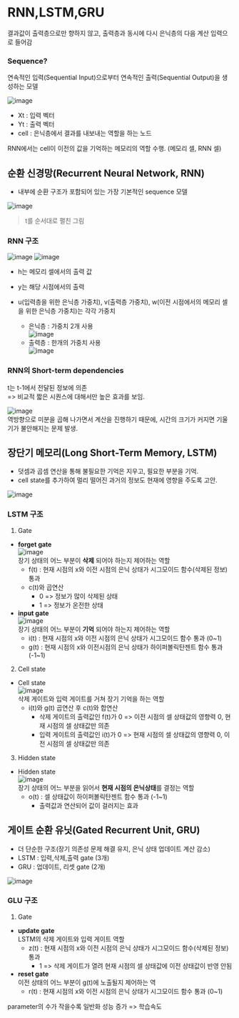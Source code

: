 # RNN,LSTM,GRU
결과값이 출력층으로만 향하지 않고, 출력층과 동시에 다시 은닉층의 다음 계산 입력으로 들어감
### Sequence?
연속적인 입력(Sequential Input)으로부터 연속적인 출력(Sequential Output)을 생성하는 모델

![image](https://github.com/mjkim0819/DP_Paper/assets/108729047/ef478ec7-8ef7-4909-bd2b-9b6a43a47653)  
- Xt : 입력 벡터  
- Yt : 출력 벡터  
- cell : 은닉층에서 결과를 내보내는 역할을 하는 노드  

RNN에서는 cell이 이전의 값을 기억하는 메모리의 역할 수행. (메모리 셀, RNN 셀)  
  




## 순환 신경망(Recurrent Neural Network, RNN)
- 내부에 순환 구조가 포함되어 있는 가장 기본적인 sequence 모델

![image](https://github.com/mjkim0819/DP_Paper/assets/108729047/1c921eca-02c1-4a99-aebd-94965b5820c7)  
> t를 순서대로 펼친 그림  

### RNN 구조
![image](https://github.com/mjkim0819/DP_Paper/assets/108729047/2c67b3f1-6509-4b66-8c61-264b9a77dcca) ![image](https://github.com/mjkim0819/DP_Paper/assets/108729047/566e5e7e-373f-4c1c-99b7-d0da90eb5f84)
  
- h는 메모리 셀에서의 출력 값  
- y는 해당 시점에서의 출력  
- u(입력층을 위한 은닉층 가중치), v(출력층 가중치), w(이전 시점에서의 메모리 셀을 위한 은닉층 가중치)는 각각 가중치  

  - 은닉층 : 가중치 2개 사용  
  ![image](https://github.com/mjkim0819/DP_Paper/assets/108729047/844aa8c3-8a19-48c0-aae2-9072e45bfd47)  
  - 출력층 : 한개의 가중치 사용  
  ![image](https://github.com/mjkim0819/DP_Paper/assets/108729047/b03f1058-405a-4235-955c-3b7df91e6d7a)  

  
### RNN의 Short-term dependencies  
t는 t-1에서 전달된 정보에 의존  
=> 비교적 짧은 시퀀스에 대해서만 높은 효과를 보임.

![image](https://github.com/mjkim0819/DP_Paper/assets/108729047/2ca10204-6d7e-466f-b974-7eed83562b9c)  
역방향으로 미분을 곱해 나가면서 계산을 진행하기 때문에, 시간의 크기가 커지면 기울기가 불안해지는 문제 발생.  


## 장단기 메모리(Long Short-Term Memory, LSTM)
- 덧셈과 곱셈 연산을 통해 불필요한 기억은 지우고, 필요한 부분을 기억.  
- cell state를 추가하여 멀리 떨어진 과거의 정보도 현재에 영향을 주도록 고안.  

![image](https://github.com/mjkim0819/DP_Paper/assets/108729047/dd20f7c7-288c-47ed-b0c8-9865951ac3fe)  

### LSTM 구조
1. Gate
- **forget gate**  
![image](https://github.com/mjkim0819/DP_Paper/assets/108729047/3468175b-9262-4804-9fd5-1de05ec2edaa)  
장기 상태의 어느 부분이 **삭제** 되어야 하는지 제어하는 역할  
  - f(t) : 현재 시점의 x와 이전 시점의 은닉 상태가 시그모이드 함수(삭제된 정보) 통과
  - c(t)와 곱연산
    - 0 => 정보가 많이 삭제된 상태
    - 1 => 정보가 온전한 상태
- **input gate**  
![image](https://github.com/mjkim0819/DP_Paper/assets/108729047/8a2c031e-3cab-44d8-b8b4-c3648b4ec5e0)  
장기 상태의 어느 부분이 **기억** 되어야 하는지 제어하는 역할  
  - i(t) : 현재 시점의 x와 이전 시점의 은닉 상태가 시그모이드 함수 통과 (0~1)  
  - g(t) : 현재 시점의 x와 이전시점의 은닉 상태가 하이퍼볼릭탄젠트 함수 통과 (-1~1)  
  
2. Cell state
- Cell state  
![image](https://github.com/mjkim0819/DP_Paper/assets/108729047/dedcd7fa-8f6f-424f-9cf6-4e99d23729e9)  
삭제 게이트와 입력 게이트를 거쳐 장기 기억을 하는 역할  
  - i(t)와 g(t) 곱연산 후 c(t)와 합연산  
    - 삭제 게이트의 출력값인 f(t)가 0 => 이전 시점의 셀 상태값의 영향력 0, 현재 시점의 셀 상태값만 의존  
    - 입력 게이트의 출력값인 i(t)가 0 => 현재 시점의 셀 상태값의 영향력 0, 이전 시점의 셀 상태값만 의존  
3. Hidden state  
- Hidden state  
![image](https://github.com/mjkim0819/DP_Paper/assets/108729047/5eca7179-357e-45ad-be86-25fb74201a2f)  
장기 상태의 어느 부분을 읽어서 **현재 시점의 은닉상태**를 결정는 역할  
  - o(t) : 셀 상태값이 하이퍼볼릭탄젠트 함수 통과 (-1~1)  
    - 출력값과 연산되어 값이 걸러지는 효과  


## 게이트 순환 유닛(Gated Recurrent Unit, GRU)
- 더 단순한 구조(장기 의존성 문제 해결 유지, 은닉 상태 업데이트 계산 감소)  
- LSTM : 입력,삭제,출력 gate (3개)  
- GRU : 업데이트, 리셋 gate (2개)  

![image](https://github.com/mjkim0819/DP_Paper/assets/108729047/03385ddc-f12d-47f6-bd91-fb682a76133e)  

### GLU 구조
1. Gate
- **update gate**   
LSTM의 삭제 게이트와 입력 게이트 역할  
  - z(t) : 현재 시점의 x와 이전 시점의 은닉 상태가 시그모이드 함수(삭제된 정보) 통과  
    - 1 => 삭제 게이트가 열려 현재 시점의 셀 상태값에 이전 상태값이 반영 안됨  
- **reset gate**  
이전 상태의 어느 부분이 g(t)에 노출될지 제어하는 역  
  - r(t) : 현재 시점의 x와 이전 시점의 은닉 상태가 시그모이드 함수 통과 (0~1)  

parameter의 수가 작을수록 일반화 성능 증가 => 학습속도 
